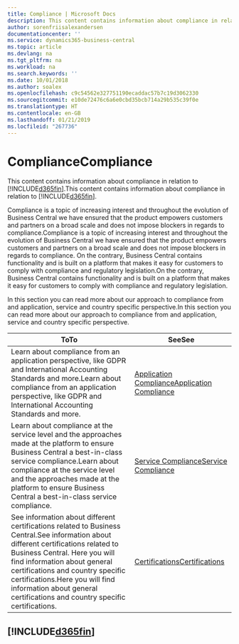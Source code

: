 ```yaml
---
title: Compliance | Microsoft Docs
description: This content contains information about compliance in relation to Business Central.
author: sorenfriisalexandersen
documentationcenter: ''
ms.service: dynamics365-business-central
ms.topic: article
ms.devlang: na
ms.tgt_pltfrm: na
ms.workload: na
ms.search.keywords: ''
ms.date: 10/01/2018
ms.author: soalex
ms.openlocfilehash: c9c54562e327751190ecaddac57b7c19d3062330
ms.sourcegitcommit: e10de72476c6a6e0cbd35bcb714a29b535c39f0e
ms.translationtype: HT
ms.contentlocale: en-GB
ms.lasthandoff: 01/21/2019
ms.locfileid: "267736"
---
```

# <a name="compliance"></a><span data-ttu-id="84e1a-103">Compliance</span><span class="sxs-lookup"><span data-stu-id="84e1a-103">Compliance</span></span>
<span data-ttu-id="84e1a-104">This content contains information about compliance in relation to [!INCLUDE[d365fin](../includes/d365fin_md.md)].</span><span class="sxs-lookup"><span data-stu-id="84e1a-104">This content contains information about compliance in relation to [!INCLUDE[d365fin](../includes/d365fin_md.md)].</span></span>  

<span data-ttu-id="84e1a-105">Compliance is a topic of increasing interest and throughout the evolution of Business Central we have ensured that the product empowers customers and partners on a broad scale and does not impose blockers in regards to compliance.</span><span class="sxs-lookup"><span data-stu-id="84e1a-105">Compliance is a topic of increasing interest and throughout the evolution of Business Central we have ensured that the product empowers customers and partners on a broad scale and does not impose blockers in regards to compliance.</span></span> <span data-ttu-id="84e1a-106">On the contrary, Business Central contains functionality and is built on a platform that makes it easy for customers to comply with compliance and regulatory legislation.</span><span class="sxs-lookup"><span data-stu-id="84e1a-106">On the contrary, Business Central contains functionality and is built on a platform that makes it easy for customers to comply with compliance and regulatory legislation.</span></span>

<span data-ttu-id="84e1a-107">In this section you can read more about our approach to compliance from and application, service and country specific perspective.</span><span class="sxs-lookup"><span data-stu-id="84e1a-107">In this section you can read more about our approach to compliance from and application, service and country specific perspective.</span></span>

|<span data-ttu-id="84e1a-108">**To**</span><span class="sxs-lookup"><span data-stu-id="84e1a-108">**To**</span></span>|<span data-ttu-id="84e1a-109">**See**</span><span class="sxs-lookup"><span data-stu-id="84e1a-109">**See**</span></span>|  
|------------|-------------|  
|<span data-ttu-id="84e1a-110">Learn about compliance from an application perspective, like GDPR and International Accounting Standards and more.</span><span class="sxs-lookup"><span data-stu-id="84e1a-110">Learn about compliance from an application perspective, like GDPR and International Accounting Standards and more.</span></span>|[<span data-ttu-id="84e1a-111">Application Compliance</span><span class="sxs-lookup"><span data-stu-id="84e1a-111">Application Compliance</span></span>](compliance-application-compliance.md)|  
|<span data-ttu-id="84e1a-112">Learn about compliance at the service level and the approaches made at the platform to ensure Business Central a best-in-class service compliance.</span><span class="sxs-lookup"><span data-stu-id="84e1a-112">Learn about compliance at the service level and the approaches made at the platform to ensure Business Central a best-in-class service compliance.</span></span>|[<span data-ttu-id="84e1a-113">Service Compliance</span><span class="sxs-lookup"><span data-stu-id="84e1a-113">Service Compliance</span></span>](compliance-service-compliance.md)|  
|<span data-ttu-id="84e1a-114">See information about different certifications related to Business Central.</span><span class="sxs-lookup"><span data-stu-id="84e1a-114">See information about different certifications related to Business Central.</span></span> <span data-ttu-id="84e1a-115">Here you will find information about general certifications and country specific certifications.</span><span class="sxs-lookup"><span data-stu-id="84e1a-115">Here you will find information about general certifications and country specific certifications.</span></span>|[<span data-ttu-id="84e1a-116">Certifications</span><span class="sxs-lookup"><span data-stu-id="84e1a-116">Certifications</span></span>](compliance-certifications.md)|  

 ## [!INCLUDE[d365fin](../includes/free_trial_md.md)]  
 
